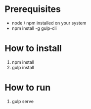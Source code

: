 # Prerequisites

* node / npm installed on your system
* npm install -g gulp-cli

# How to install

1. npm install
2. gulp install

# How to run

1. gulp serve
